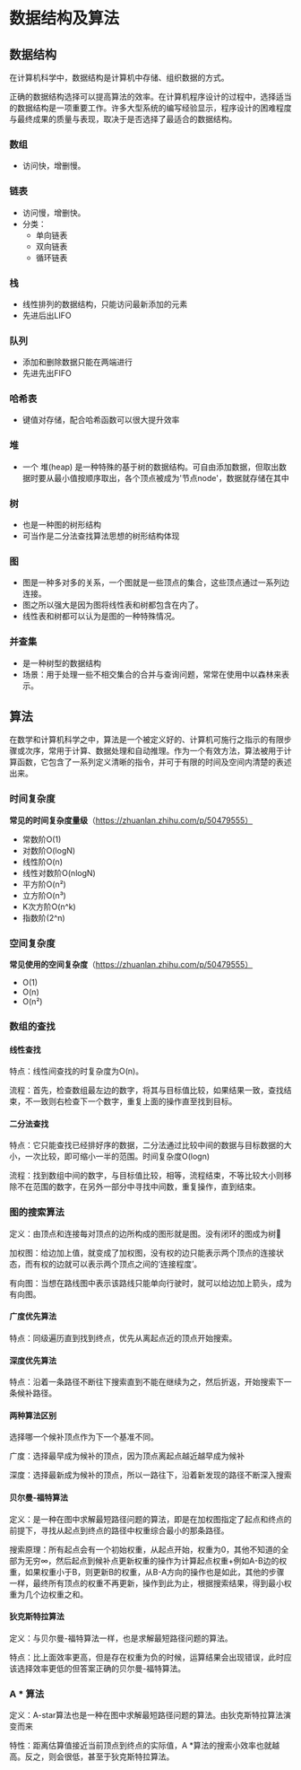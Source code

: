 # 数据结构及算法

## 数据结构
在计算机科学中，数据结构是计算机中存储、组织数据的方式。

正确的数据结构选择可以提高算法的效率。在计算机程序设计的过程中，选择适当的数据结构是一项重要工作。许多大型系统的编写经验显示，程序设计的困难程度与最终成果的质量与表现，取决于是否选择了最适合的数据结构。

### 数组
+ 访问快，增删慢。
### 链表
+ 访问慢，增删快。
+ 分类：
  + 单向链表
  + 双向链表
  + 循环链表
### 栈
+ 线性排列的数据结构，只能访问最新添加的元素
+ 先进后出LIFO

### 队列
+ 添加和删除数据只能在两端进行
+ 先进先出FIFO

### 哈希表
+ 键值对存储，配合哈希函数可以很大提升效率

### 堆
+ 一个 堆(heap) 是一种特殊的基于树的数据结构。可自由添加数据，但取出数据时要从最小值按顺序取出，各个顶点被成为'节点node'，数据就存储在其中

### 树
+ 也是一种图的树形结构
+ 可当作是二分法查找算法思想的树形结构体现

### 图
+ 图是一种多对多的关系，一个图就是一些顶点的集合，这些顶点通过一系列边连接。
+ 图之所以强大是因为图将线性表和树都包含在内了。
+ 线性表和树都可以认为是图的一种特殊情况。

### 并查集
+ 是一种树型的数据结构
+ 场景：用于处理一些不相交集合的合并与查询问题，常常在使用中以森林来表示。

## 算法
在数学和计算机科学之中，算法是一个被定义好的、计算机可施行之指示的有限步骤或次序，常用于计算、数据处理和自动推理。作为一个有效方法，算法被用于计算函数，它包含了一系列定义清晰的指令，并可于有限的时间及空间内清楚的表述出来。

### 时间复杂度
**常见的时间复杂度量级**（https://zhuanlan.zhihu.com/p/50479555）
+ 常数阶O(1)
+ 对数阶O(logN)
+ 线性阶O(n)
+ 线性对数阶O(nlogN)
+ 平方阶O(n²)
+ 立方阶O(n³)
+ K次方阶O(n^k)
+ 指数阶(2^n)
### 空间复杂度
**常见使用的空间复杂度**（https://zhuanlan.zhihu.com/p/50479555）
+ O(1)
+ O(n)
+ O(n²)

### 数组的查找

#### 线性查找
特点：线性间查找的时复杂度为O(n)。

流程：首先，检查数组最左边的数字，将其与目标值比较，如果结果一致，查找结束，不一致则右检查下一个数字，重复上面的操作直至找到目标。
#### 二分法查找
特点：它只能查找已经排好序的数据，二分法通过比较中间的数据与目标数据的大小，一次比较，即可缩小一半的范围。时间复杂度O(logn)

流程：找到数组中间的数字，与目标值比较，相等，流程结束，不等比较大小则移除不在范围的数字，在另外一部分中寻找中间数，重复操作，直到结束。

### 图的搜索算法

定义：由顶点和连接每对顶点的边所构成的图形就是图。没有闭环的图成为树🌲

加权图：给边加上值，就变成了加权图，没有权的边只能表示两个顶点的连接状态，而有权的边就可以表示两个顶点之间的‘连接程度’。

有向图：当想在路线图中表示该路线只能单向行驶时，就可以给边加上箭头，成为有向图。

#### 广度优先算法

特点：同级遍历直到找到终点，优先从离起点近的顶点开始搜索。

#### 深度优先算法

特点：沿着一条路径不断往下搜索直到不能在继续为之，然后折返，开始搜索下一条候补路径。

#### 两种算法区别

选择哪一个候补顶点作为下一个基准不同。

广度：选择最早成为候补的顶点，因为顶点离起点越近越早成为候补

深度：选择最新成为候补的顶点，所以一路往下，沿着新发现的路径不断深入搜索

#### 贝尔曼-福特算法

定义：是一种在图中求解最短路径问题的算法，即是在加权图指定了起点和终点的前提下，寻找从起点到终点的路径中权重综合最小的那条路径。

搜索原理：所有起点会有一个初始权重，从起点开始，权重为0，其他不知道的全部为无穷∞，然后起点到候补点更新权重的操作为计算起点权重+例如A-B边的权重，如果权重小于B，则更新B的权重，从B-A方向的操作也是如此，其他的步骤一样，最终所有顶点的权重不再更新，操作到此为止，根据搜索结果，得到最小权重为几个边权重之和。

#### 狄克斯特拉算法

定义：与贝尔曼-福特算法一样，也是求解最短路径问题的算法。

特点：比上面效率更高，但是存在权重为负的时候，运算结果会出现错误，此时应该选择效率更低的但答案正确的贝尔曼-福特算法。

### A * 算法

定义：A-star算法也是一种在图中求解最短路径问题的算法。由狄克斯特拉算法演变而来

特性：距离估算值接近当前顶点到终点的实际值，A *算法的搜索小效率也就越高。反之，则会很低，甚至于狄克斯特拉算法。